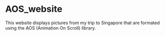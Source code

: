 # AOS_website
 This website displays pictures from my trip to Singapore that are formated using the AOS (Animation On Scroll) library.
